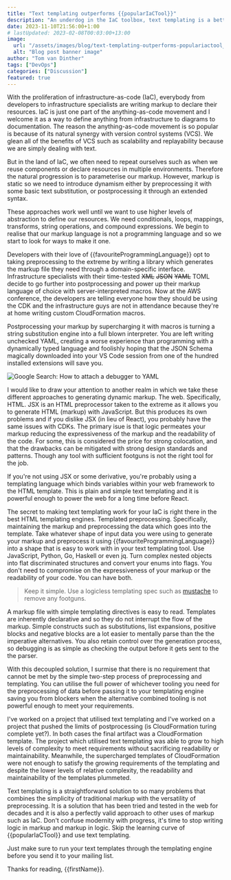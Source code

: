 ```yaml
---
title: "Text templating outperforms {{popularIaCTool}}"
description: "An underdog in the IaC toolbox, text templating is a better idea than you think."
date: 2023-11-10T21:56:00+1:00
# lastUpdated: 2023-02-08T00:03:00+13:00
image:
  url: "/assets/images/blog/text-templating-outperforms-populariactool_banner.webp"
  alt: "Blog post banner image"
author: "Tom van Dinther"
tags: ["DevOps"]
categories: ["Discussion"]
featured: true
---
```

With the proliferation of infrastructure-as-code (IaC), everybody from developers to infrastructure specialists are writing markup to declare their resources. IaC is just one part of the anything-as-code movement and I welcome it as a way to define anything from infrastructure to diagrams to documentation. The reason the anything-as-code movement is so popular is because of its natural synergy with version control systems (VCS). We glean all of the benefits of VCS such as scalability and replayability because we are simply dealing with text.

But in the land of IaC, we often need to repeat ourselves such as when we reuse components or declare resources in multiple environments. Therefore the natural progression is to parameterise our markup. However, markup is static so we need to introduce dynamism either by preprocessing it with some basic text substitution, or postprocessing it through an extended syntax.

These approaches work well until we want to use higher levels of abstraction to define our resources. We need conditionals, loops, mappings, transforms, string operations, and compound expressions. We begin to realise that our markup language is not a programming language and so we start to look for ways to make it one.

Developers with their love of {{favouriteProgrammingLanguage}} opt to taking preprocessing to the extreme by writing a library which generates the markup file they need through a domain-specific interface. Infrastructure specialists with their time-tested ~~XML~~ ~~JSON~~ ~~YAML~~ TOML decide to go further into postprocessing and power up their markup language of choice with server-interpreted macros. Now at the AWS conference, the developers are telling everyone how they should be using the CDK and the infrastructure guys are not in attendance because they're at home writing custom CloudFormation macros.

Postprocessing your markup by supercharging it with macros is turning a string substitution engine into a full blown interpreter. You are left writing unchecked YAML, creating a worse experience than programming with a dynamically typed language and foolishly hoping that the JSON Schema magically downloaded into your VS Code session from one of the hundred installed extensions will save you.

![Google Search: How to attach a debugger to YAML](/assets/images/google-how-to-attach-debugger-yaml.png)

I would like to draw your attention to another realm in which we take these different approaches to generating dynamic markup. The web. Specifically, HTML. JSX is an HTML preprocessor taken to the extreme as it allows you to generate HTML (markup) with JavaScript. But this produces its own problems and if you dislike JSX (in lieu of React), you probably have the same issues with CDKs. The primary isue is that logic permeates your markup reducing the expressiveness of the markup and the readability of the code. For some, this is considered the price for strong colocation, and that the drawbacks can be mitigated with strong design standards and patterns. Though any tool with sufficient footguns is not the right tool for the job.

If you're not using JSX or some derivative, you're probably using a templating language which binds variables within your web framework to the HTML template. This is plain and simple text templating and it is powerful enough to power the web for a long time before React.

The secret to making text templating work for your IaC is right there in the best HTML templating engines. Templated preprocessing. Specifically, maintaining the markup and preprocessing the data which goes into the template. Take whatever shape of input data you were using to generate your markup and preprocess it using {{favouriteProgrammingLanguage}} into a shape that is easy to work with in your text templating tool. Use JavaScript, Python, Go, Haskell or even jq. Turn complex nested objects into flat discriminated structures and convert your enums into flags. You don't need to compromise on the expressiveness of your markup or the readability of your code. You can have both.

> Keep it simple. Use a logicless templating spec such as [mustache](https://mustache.github.io/) to remove any footguns.

A markup file with simple templating directives is easy to read. Templates are inherently declarative and so they do not interrupt the flow of the markup. Simple constructs such as substitutions, list expansions, positive blocks and negative blocks are a lot easier to mentally parse than the the imperative alternatives. You also retain control over the generation process, so debugging is as simple as checking the output before it gets sent to the the parser.

With this decoupled solution, I surmise that there is no requirement that cannot be met by the simple two-step process of preprocessing and templating. You can utilise the full power of whichever tooling you need for the preprocessing of data before passing it to your templating engine saving you from blockers when the alternative combined tooling is not powerful enough to meet your requirements.

I've worked on a project that utilised text templating and I've worked on a project that pushed the limits of postprocessing (is CloudFormation turing complete yet?). In both cases the final artifact was a CloudFormation template. The project which utilised text templating was able to grow to high levels of complexity to meet requirements without sacrificing readability or maintainability. Meanwhile, the supercharged templates of CloudFormation were not enough to satisfy the growing requirements of the templating and despite the lower levels of relative complexity, the readability and maintainability of the templates plummeted.

Text templating is a straightforward solution to so many problems that combines the simplicity of traditional markup with the versatility of preprocessing. It is a solution that has been tried and tested in the web for decades and it is also a perfectly valid approach to other uses of markup such as IaC. Don't confuse modernity with progress, it's time to stop writing logic in markup and markup in logic. Skip the learning curve of {{popularIaCTool}} and use text templating.

Just make sure to run your text templates through the templating engine before you send it to your mailing list.

Thanks for reading, {{firstName}}.